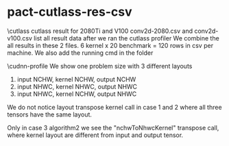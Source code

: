 # pact-cutlass-res-csv
\cutlass
cutlass result for 2080Ti and V100
conv2d-2080.csv and conv2d-v100.csv list all result data after we ran the cutlass profiler 
We combine the all results in these 2 files. 
6 kernel x 20 benchmark =  120 rows in csv per machine.
We also add the running cmd in the folder

\cudnn-profile
We show one problem size with 3 different layouts
1) input NCHW, kernel NCHW, output NCHW
2) input NHWC, kernel NHWC, output NHWC
3) input NHWC, kernel NCHW, output NHWC

We do not notice layout transpose kernel call in case 1 and 2 where all three tensors have the same layout.

Only in case 3 algorithm2 we see the "nchwToNhwcKernel" transpose call, where kernel layout are different from input and output tensor.
